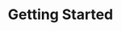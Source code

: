 ---
title: Getting Started
position: 2
parameters:
  - name:
    content:
content_markdown: >-
  #### How to Enable the ZAP API


  <br>In order to be able to use the API when using the ZAP UI you have to first
  enable it.&nbsp;


  1. Select **Tools&gt;Options**&nbsp;to open the Options window&nbsp;

  2. &nbsp;From the list on the left, select **API**

  3. Check the **Enabled**&nbsp;box&nbsp;

  4. Check the **UI Enabled**&nbsp;box


  If you run ZAP in 'headless' mode via the command line or 'daemon' mode using
  the -daemon flag then the API will be automatically enabled.


  The API key is generated for you automatically

  {: .error}
left_code_blocks:
  - code_block:
    title:
    language:
right_code_blocks:
  - code_block: ' '
    title:
    language: bash
---